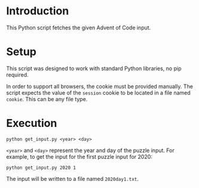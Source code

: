 # Introduction

This Python script fetches the given Advent of Code input.

# Setup

This script was designed to work with standard Python libraries, no pip required.

In order to support all browsers, the cookie must be provided manually. The script
expects the value of the `session` cookie to be located in a file named `cookie`. This
can be any file type.

# Execution

```shell
python get_input.py <year> <day>
```

`<year>` and `<day>` represent the year and day of the puzzle input. For example,
to get the input for the first puzzle input for 2020:

```shell
python get_input.py 2020 1
```

The input will be written to a file named `2020day1.txt`.
